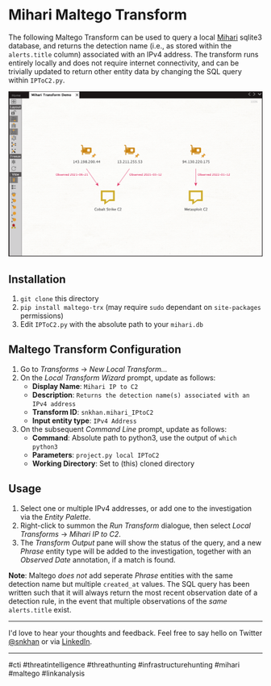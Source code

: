 # Mihari Maltego Transform

The following Maltego Transform can be used to query a local [Mihari](https://github.com/ninoseki/mihari) sqlite3 database, and returns the detection name (i.e., as stored within the `alerts.title` column) associated with an IPv4 address. The transform runs entirely locally and does not require internet connectivity, and can be trivially updated to return other entity data by changing the SQL query within `IPToC2.py`. 


![](./Mihari_Maltego_Transform.png "Demo investigation showing the output of the local Mihari Maltego Transform")


## Installation
1. `git clone` this directory
2. `pip install maltego-trx` (may require `sudo` dependant on `site-packages` permissions)
3. Edit `IPToC2.py` with the absolute path to your `mihari.db`


## Maltego Transform Configuration
1. Go to _Transforms_ -> _New Local Transform..._
2. On the _Local Transform Wizard_ prompt, update as follows:
    * __Display Name__: `Mihari IP to C2`
    * __Description__: `Returns the detection name(s) associated with an IPv4 address`
    * __Transform ID__: `snkhan.mihari_IPtoC2`
    * __Input entity type__: `IPv4 Address`
3. On the subsequent _Command Line_ prompt, update as follows:
    * __Command__: Absolute path to python3, use the output of `which python3`
    * __Parameters__: `project.py local IPToC2`
    * __Working Directory__: Set to (this) cloned directory


## Usage
1. Select one or multiple IPv4 addresses, or add one to the investigation via the _Entity Palette_.
2. Right-click to summon the _Run Transform_ dialogue, then select _Local Transforms_ -> _Mihari IP to C2_.
3. The _Transform Output_ pane will show the status of the query, and a new _Phrase_ entity type will be added to the investigation, together with an _Observed Date_ annotation, if a match is found.


__Note__: Maltego _does not_ add seperate _Phrase_ entities with the same detection name but multiple `created_at` values. The SQL query has been written such that it will always return the most recent observation date of a detection rule, in the event that multiple observations of the _same_ `alerts.title` exist.

---

I'd love to hear your thoughts and feedback. Feel free to say hello on Twitter [@snkhan](https://twitter.com/snkhan?lang=en) or via [LinkedIn](https://uk.linkedin.com/in/sajidnawazkhan).

---

#cti #threatintelligence #threathunting #infrastructurehunting #mihari #maltego #linkanalysis
